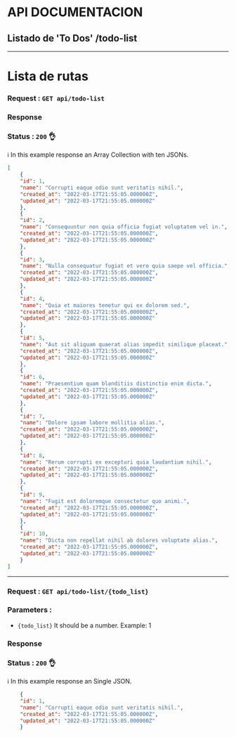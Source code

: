 # API DOCUMENTACION

## Listado de 'To Dos'   /todo-list
---

# Lista de rutas 


### Request : `GET api/todo-list`
### Response
### Status : `200` :ok_hand:


:information_source: In this example response an Array Collection with ten JSONs.


```json
[
    {
    "id": 1,
    "name": "Corrupti eaque odio sunt veritatis nihil.",
    "created_at": "2022-03-17T21:55:05.000000Z",
    "updated_at": "2022-03-17T21:55:05.000000Z"
    },
    {
    "id": 2,
    "name": "Consequuntur non quia officia fugiat voluptatem vel in.",
    "created_at": "2022-03-17T21:55:05.000000Z",
    "updated_at": "2022-03-17T21:55:05.000000Z"
    },
    {
    "id": 3,
    "name": "Nulla consequatur fugiat et vero quia saepe vel officia.",
    "created_at": "2022-03-17T21:55:05.000000Z",
    "updated_at": "2022-03-17T21:55:05.000000Z"
    },
    {
    "id": 4,
    "name": "Quia et maiores tenetur qui ex dolorem sed.",
    "created_at": "2022-03-17T21:55:05.000000Z",
    "updated_at": "2022-03-17T21:55:05.000000Z"
    },
    {
    "id": 5,
    "name": "Aut sit aliquam quaerat alias impedit similique placeat.",
    "created_at": "2022-03-17T21:55:05.000000Z",
    "updated_at": "2022-03-17T21:55:05.000000Z"
    },
    {
    "id": 6,
    "name": "Praesentium quam blanditiis distinctio enim dicta.",
    "created_at": "2022-03-17T21:55:05.000000Z",
    "updated_at": "2022-03-17T21:55:05.000000Z"
    },
    {
    "id": 7,
    "name": "Dolore ipsam labore mollitia alias.",
    "created_at": "2022-03-17T21:55:05.000000Z",
    "updated_at": "2022-03-17T21:55:05.000000Z"
    },
    {
    "id": 8,
    "name": "Rerum corrupti ex excepturi quia laudantium nihil.",
    "created_at": "2022-03-17T21:55:05.000000Z",
    "updated_at": "2022-03-17T21:55:05.000000Z"
    },
    {
    "id": 9,
    "name": "Fugit est doloremque consectetur quo animi.",
    "created_at": "2022-03-17T21:55:05.000000Z",
    "updated_at": "2022-03-17T21:55:05.000000Z"
    },
    {
    "id": 10,
    "name": "Dicta non repellat nihil ab dolores voluptate alias.",
    "created_at": "2022-03-17T21:55:05.000000Z",
    "updated_at": "2022-03-17T21:55:05.000000Z"
    }
]
```
---

### Request : `GET api/todo-list/{todo_list}`
### Parameters : 
* `{todo_list}` It should be a number. Example: 1
### Response
### Status : `200` :ok_hand:


:information_source: In this example response an Single JSON.



```json
    {
    "id": 1,
    "name": "Corrupti eaque odio sunt veritatis nihil.",
    "created_at": "2022-03-17T21:55:05.000000Z",
    "updated_at": "2022-03-17T21:55:05.000000Z"
    }
```